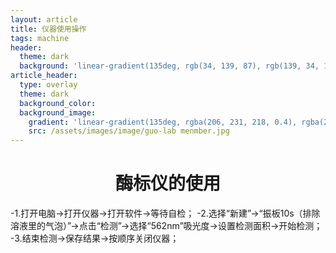 ```yaml
---
layout: article
title: 仪器使用操作
tags: machine
header:
  theme: dark
  background: 'linear-gradient(135deg, rgb(34, 139, 87), rgb(139, 34, 139))'
article_header:
  type: overlay
  theme: dark
  background_color:
  background_image:
    gradient: 'linear-gradient(135deg, rgba(206, 231, 218, 0.4), rgba(216, 204, 216, 0.4))'
    src: /assets/images/image/guo-lab menmber.jpg
---
```


<style>
  .page__header .header__brand path {
    fill: rgba(255, 255, 255, .95);
  }
</style>

# <center>酶标仪的使用<center>


-1.打开电脑→打开仪器→打开软件→等待自检；
-2.选择“新建”→“振板10s（排除溶液里的气泡）”→点击“检测”→选择“562nm”吸光度→设置检测面积→开始检测；
-3.结束检测→保存结果→按顺序关闭仪器；
